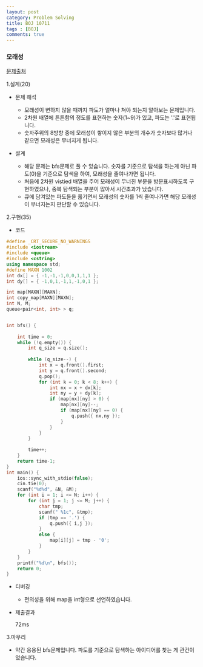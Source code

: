 ```yaml
---
layout: post
category: Problem Solving
title: BOJ 10711
tags : [BOJ]
comments: true
---
```

### 모래성
[문제출처](https://www.acmicpc.net/problem/10711)

1.설계(20)

  - 문제 해석
  
    - 모래성이 변하지 않을 때까지 파도가 얼마나 쳐야 되는지 알아보는 문제입니다.
    - 2차원 배열에 튼튼함의 정도를 표현하는 숫자(1~9)가 있고, 파도는 '.'로 표현됩니다.
    - 숫자주위의 8방향 중에 모래성이 쌓이지 않은 부분의 개수가 숫자보다 많거나 같으면 모래성은 무너지게 됩니다.
    
  - 설계
  
    - 해당 문제는 bfs문제로 풀 수 있습니다. 숫자를 기준으로 탐색을 하는게 아닌 파도(0)을 기준으로 탐색을 하여, 모래성을 줄여나가면 됩니다.
    - 처음에 2차원 vistied 배열을 주어 모래성이 무너진 부분을 방문표시하도록 구현하였으나, 중복 탐색되는 부분이 많아서 시간초과가 났습니다.
    - 큐에 담겨있는 파도들을 옮기면서 모래성의 숫자를 1씩 줄여나가면 해당 모래성이 무너지는지 판단할 수 있습니다.
    
    
2.구현(35)

  - 코드
  
```cpp
#define _CRT_SECURE_NO_WARNINGS
#include <iostream>
#include <queue>
#include <cstring>
using namespace std;
#define MAXN 1002
int dx[] = { -1,-1,-1,0,0,1,1,1 };
int dy[] = { -1,0,1,-1,1,-1,0,1 };

int map[MAXN][MAXN];
int copy_map[MAXN][MAXN];
int N, M;
queue<pair<int, int> > q;


int bfs() {
	
	int time = 0;
	while (!q.empty()) {
		int q_size = q.size(); 
		
		while (q_size--) {
			int x = q.front().first;
			int y = q.front().second;
			q.pop();
			for (int k = 0; k < 8; k++) {
				int nx = x + dx[k];
				int ny = y + dy[k];
				if (map[nx][ny] > 0) {
					map[nx][ny]--;
					if (map[nx][ny] == 0) {
						q.push({ nx,ny });
					}
				}
			}
		}
		
		time++;
	}
	return time-1;
}
int main() {
	ios::sync_with_stdio(false);
	cin.tie(0);
	scanf("%d%d", &N, &M);
	for (int i = 1; i <= N; i++) {
		for (int j = 1; j <= M; j++) {
			char tmp;
			scanf(" %1c", &tmp);
			if (tmp == '.') {
				q.push({ i,j });
			}
			else {
				map[i][j] = tmp - '0';
			}
		}
	}
	printf("%d\n", bfs());
	return 0;
}

```
  - 디버깅
    
      - 편의성을 위해 map을 int형으로 선언하였습니다.
      
  - 제출결과

    72ms
    

3.마무리

- 약간 응용된 bfs문제입니다. 파도를 기준으로 탐색하는 아이디어를 찾는 게 관건이었습니다. 
